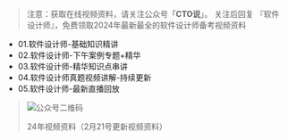> 注意：获取在线视频资料，请关注公众号「**CTO说**」。
>关注后回复  『软件设计师』，免费领取2024年最新最全的软件设计师备考视频资料
-  01.软件设计师-基础知识精讲
-  02.软件设计师-下午案例专题+精华
-  03.软件设计师-精华知识点串讲
-  04.软件设计师真题视频讲解-持续更新
-  05.软件设计师-最新直播回放
> ![公众号二维码](https://chaidingoss.oss-cn-hangzhou.aliyuncs.com/qrcode.jpg)
>
> 24年视频资料（2月21号更新视频资料）
